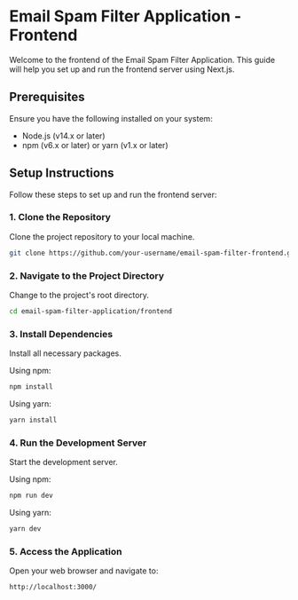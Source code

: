 # Email Spam Filter Application - Frontend

Welcome to the frontend of the Email Spam Filter Application. This guide will help you set up and run the frontend server using Next.js.

## Prerequisites

Ensure you have the following installed on your system:

- Node.js (v14.x or later)
- npm (v6.x or later) or yarn (v1.x or later)

## Setup Instructions

Follow these steps to set up and run the frontend server:

### 1. Clone the Repository

Clone the project repository to your local machine.

```bash
git clone https://github.com/your-username/email-spam-filter-frontend.git
```

### 2. Navigate to the Project Directory
Change to the project's root directory.

```bash
cd email-spam-filter-application/frontend
```

### 3. Install Dependencies
Install all necessary packages.

Using npm:

```bash
npm install
```


Using yarn:

```bash
yarn install
```

### 4. Run the Development Server
Start the development server.

Using npm:

```bash
npm run dev
```

Using yarn:

```bash
yarn dev
```

### 5. Access the Application
Open your web browser and navigate to:

```
http://localhost:3000/
```




